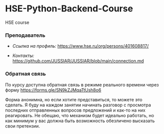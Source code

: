 # HSE-Python-Backend-Course
HSE course

### Преподаватель

- *Ссылка на профиль:* https://www.hse.ru/org/persons/401608817/

- *Контакты:* https://github.com/JUSSIAR/JUSSIAR/blob/main/connection.md

### Обратная связь

По курсу доступна обратная связь в режиме реального времени через форму
https://forms.gle/SN9kZJMqaTtUsh8o6

Форма анонимна, но если хотите представиться, то можете это сделать.
Я буду на каждом занятии начинать разговор с просмотра последних отправленных вопросов предложений и как-то на них реагировать.
Не обещаю, что механизм будет идеально работать, но как минимум у вас должна быть возможность обезличено высказать свои претензии.
